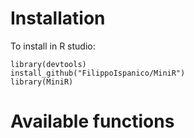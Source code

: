 # Installation

To install in R studio:
```
library(devtools)
install_github("FilippoIspanico/MiniR")
library(MiniR)
```

# Available functions 


